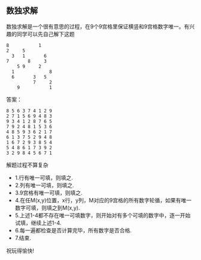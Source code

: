 ## 数独求解

数独求解是一个很有意思的过程，在9个9宫格里保证横竖和9宫格数字唯一。有兴趣的同学可以先自己解下这题

    8           1     
    2     5           
      3   1       6   
    7       8     3   
        5 9     2     
      1             8 
      6       3   5   
              7     2 
        9           1 




























答案：

    8 5 6 3 7 4 1 2 9 
    2 7 1 5 6 9 4 8 3 
    9 3 4 1 2 8 7 6 5 
    7 9 2 4 8 1 5 3 6 
    4 8 5 9 3 6 2 1 7 
    6 1 3 7 5 2 9 4 8 
    1 6 7 2 9 3 8 5 4 
    5 4 8 6 1 7 3 9 2 
    3 2 9 8 4 5 6 7 1

解题过程不算复杂
- 1.行有唯一可填，则填之.
- 2.列有唯一可填，则填之.
- 3.9宫格有唯一可填，则填之.
- 4.在任M(x,y)位置，x行，y列，M对应的9宫格的所有数字轮循，如果有唯一数字可填，则填之到M(x,y).
- 5.上述1-4都不存在唯一可填数字，则开始对有多个可填的数字中，逐一开始试填，继续上述1-4.
- 6.每一遍都检查是否计算完毕，所有数字是否合格.
- 7.结束.

祝玩得愉快!

